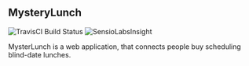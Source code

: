 ## MysteryLunch

![TravisCI Build Status](https://travis-ci.org/shostakovich/mysterylunch.svg)
![SensioLabsInsight](https://insight.sensiolabs.com/projects/756b77e5-9770-4d59-a7b0-669ec46379ae/mini.png)

MysterLunch is a web application, that connects people buy scheduling blind-date lunches.